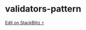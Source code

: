 # validators-pattern

[Edit on StackBlitz ⚡️](https://stackblitz.com/edit/stackblitz-starters-rvrtbk)